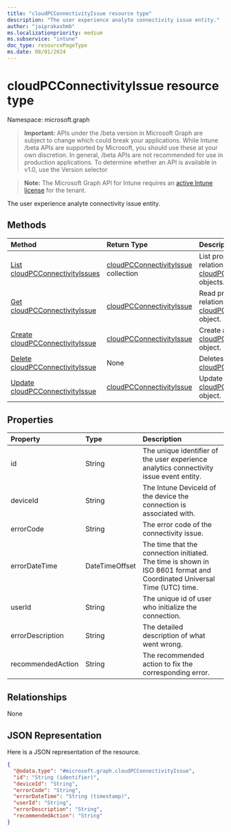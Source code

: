 ```yaml
---
title: "cloudPCConnectivityIssue resource type"
description: "The user experience analyte connectivity issue entity."
author: "jaiprakashmb"
ms.localizationpriority: medium
ms.subservice: "intune"
doc_type: resourcePageType
ms.date: 08/01/2024
---
```


# cloudPCConnectivityIssue resource type

Namespace: microsoft.graph

> **Important:** APIs under the /beta version in Microsoft Graph are subject to change which could break your applications. While Intune /beta APIs are supported by Microsoft, you should use these at your own discretion. In general, /beta APIs are not recommended for use in production applications. To determine whether an API is available in v1.0, use the Version selector

> **Note:** The Microsoft Graph API for Intune requires an [active Intune license](https://go.microsoft.com/fwlink/?linkid=839381) for the tenant.

The user experience analyte connectivity issue entity.

## Methods
|Method|Return Type|Description|
|:---|:---|:---|
|[List cloudPCConnectivityIssues](../api/intune-devices-cloudpcconnectivityissue-list.md)|[cloudPCConnectivityIssue](../resources/intune-devices-cloudpcconnectivityissue.md) collection|List properties and relationships of the [cloudPCConnectivityIssue](../resources/intune-devices-cloudpcconnectivityissue.md) objects.|
|[Get cloudPCConnectivityIssue](../api/intune-devices-cloudpcconnectivityissue-get.md)|[cloudPCConnectivityIssue](../resources/intune-devices-cloudpcconnectivityissue.md)|Read properties and relationships of the [cloudPCConnectivityIssue](../resources/intune-devices-cloudpcconnectivityissue.md) object.|
|[Create cloudPCConnectivityIssue](../api/intune-devices-cloudpcconnectivityissue-create.md)|[cloudPCConnectivityIssue](../resources/intune-devices-cloudpcconnectivityissue.md)|Create a new [cloudPCConnectivityIssue](../resources/intune-devices-cloudpcconnectivityissue.md) object.|
|[Delete cloudPCConnectivityIssue](../api/intune-devices-cloudpcconnectivityissue-delete.md)|None|Deletes a [cloudPCConnectivityIssue](../resources/intune-devices-cloudpcconnectivityissue.md).|
|[Update cloudPCConnectivityIssue](../api/intune-devices-cloudpcconnectivityissue-update.md)|[cloudPCConnectivityIssue](../resources/intune-devices-cloudpcconnectivityissue.md)|Update the properties of a [cloudPCConnectivityIssue](../resources/intune-devices-cloudpcconnectivityissue.md) object.|

## Properties
|Property|Type|Description|
|:---|:---|:---|
|id|String|The unique identifier of the user experience analytics connectivity issue event entity.|
|deviceId|String|The Intune DeviceId of the device the connection is associated with.|
|errorCode|String|The error code of the connectivity issue.|
|errorDateTime|DateTimeOffset|The time that the connection initiated. The time is shown in ISO 8601 format and Coordinated Universal Time (UTC) time.|
|userId|String|The unique id of user who initialize the connection.|
|errorDescription|String|The detailed description of what went wrong.|
|recommendedAction|String|The recommended action to fix the corresponding error.|

## Relationships
None

## JSON Representation
Here is a JSON representation of the resource.
<!-- {
  "blockType": "resource",
  "keyProperty": "id",
  "@odata.type": "microsoft.graph.cloudPCConnectivityIssue"
}
-->
``` json
{
  "@odata.type": "#microsoft.graph.cloudPCConnectivityIssue",
  "id": "String (identifier)",
  "deviceId": "String",
  "errorCode": "String",
  "errorDateTime": "String (timestamp)",
  "userId": "String",
  "errorDescription": "String",
  "recommendedAction": "String"
}
```